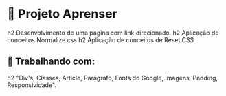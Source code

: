 # 🚀 Projeto Aprenser
h2 Desenvolvimento de uma página com link direcionado.
h2 Aplicação de conceitos Normalize.css
h2 Aplicação de conceitos de Reset.CSS

## 🔧 Trabalhando com:
 
h2 "Div's, Classes, Article, Parágrafo, Fonts do Google, Imagens, Padding, Responsividade".

